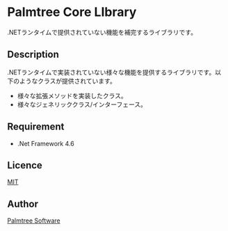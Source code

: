 Palmtree Core LIbrary
====

.NETランタイムで提供されていない機能を補完するライブラリです。

## Description
.NETランタイムで実装されていない様々な機能を提供するライブラリです。以下のようなクラスが提供されています。
- 様々な拡張メソッドを実装したクラス。
- 様々なジェネリッククラス/インターフェース。

## Requirement
- .Net Framework 4.6

## Licence

[MIT](https://github.com/rougemeilland/nugetpackager/blob/master/LICENCE.txt)

## Author

[Palmtree Software](https://github.com/rougemeilland/)
